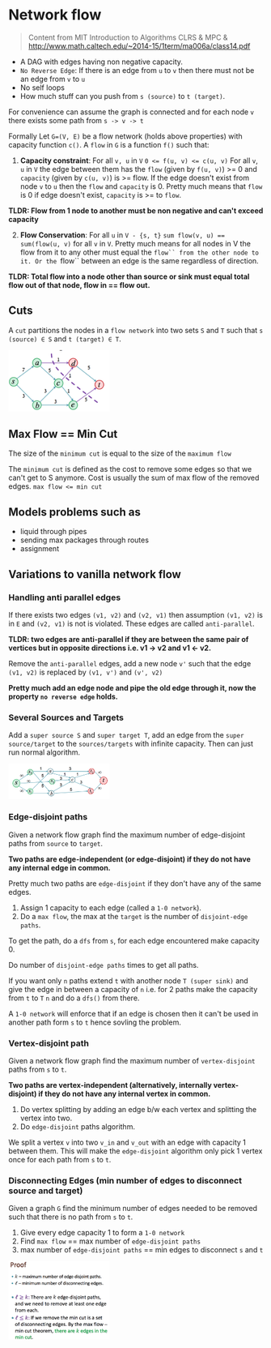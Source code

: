 # Network flow
> Content from MIT Introduction to Algorithms CLRS & MPC & http://www.math.caltech.edu/~2014-15/1term/ma006a/class14.pdf
- A DAG with edges having non negative capacity.
- `No Reverse Edge`: If there is an edge from `u` to `v` then there must not be an edge from `v` to `u`
- No self loops
- How much stuff can you push from `s (source)` to `t (target)`.

For convenience can assume the graph is connected and for each node `v` there exists some path from `s -> v -> t` 

Formally Let `G=(V, E)` be a flow network (holds above properties) with capacity function `c()`.
A `flow` in `G` is a function `f()` such that:
1. **Capacity constraint**: For all `v, u` in `V` `0 <= f(u, v) <= c(u, v)`
For all `v`, `u` in `V` the edge between them has the `flow` (given by `f(u, v)`) >= 0 and `capacity` (given by `c(u, v)`) is >= flow.
If the edge doesn't exist from node `v` to `u` then the `flow` and `capacity` is 0.
Pretty much means that `flow` is 0 if edge doesn't exist, `capacity` is >= to `flow`.

**TLDR: Flow from 1 node to another must be non negative and can't exceed capacity**

2. **Flow Conservation**: For all `u` in `V - {s, t}` `sum flow(v, u) == sum(flow(u, v)` for all `v` in `V`. 
Pretty much means for all nodes in V the flow from it to any other must equal the `flow`` from the other node to it.
Or the `flow`` between an edge is the same regardless of direction.

**TLDR: Total flow into a node other than source or sink must equal total flow out of that node, flow in == flow out.**

## Cuts
A `cut` partitions the nodes in a `flow network` into two sets `S` and `T` such that `s (source) ∈ S` and `t (target) ∈ T`.

<img src="../../images/networkflow_cut.png" width="200">

## Max Flow == Min Cut
The size of the `minimum cut` is equal to the size of the `maximum flow`

The `minimum cut` is defined as the cost to remove some edges so that we can't get to S anymore.
Cost is usually the sum of max flow of the removed edges.
`max flow <= min cut`

## Models problems such as
- liquid through pipes 
- sending max packages through routes
- assignment

## Variations to vanilla network flow

### Handling anti parallel edges
If there exists two edges `(v1, v2)` and `(v2, v1)` then assumption `(v1, v2)` is in `E` and `(v2, v1)` is not is violated.
These edges are called `anti-parallel`.

**TLDR: two edges are anti-parallel if they are between the same pair of vertices but in opposite directions i.e. v1 -> v2 and v1 <- v2.**

Remove the `anti-parallel` edges, add a new node `v'` such that the edge `(v1, v2)` is replaced by `(v1, v')` and `(v', v2)`

**Pretty much add an edge node and pipe the old edge through it, now the property `no reverse edge` holds.**

### Several Sources and Targets
Add a `super source S` and `super target T`, add an edge from the `super source/target` to the `sources/targets` with infinite capacity.
Then can just run normal algorithm.

<img src="../../images/networkflow_superST.png" width="200">

### Edge-disjoint paths
Given a network flow graph find the maximum number of edge-disjoint paths from `source` to `target`.

**Two paths are edge-independent (or edge-disjoint) if they do not have any internal edge in common.**

Pretty much two paths are `edge-disjoint` if they don't have any of the same edges.
 
1. Assign 1 capacity to each edge (called a `1-0 network`).
2. Do a `max flow`, the max at the `target` is the number of `disjoint-edge paths`.

To get the path, do a `dfs` from `s`, for each edge encountered make capacity 0.

Do number of `disjoint-edge paths` times to get all paths.

If you want only `n` paths extend `t` with another node `T (super sink)` and give the edge in between a capacity of `n` i.e. for 2 paths make the capacity from `t` to `T` `n` and do a `dfs()` from there.

A `1-0 network` will enforce that if an edge is chosen then it can't be used in another path form `s` to `t` hence sovling the problem.

### Vertex-disjoint path
Given a network flow graph find the maximum number of `vertex-disjoint` paths from `s` to `t`.

**Two paths are vertex-independent (alternatively, internally vertex-disjoint) if they do not have any internal vertex in common.**

1. Do vertex splitting by adding an edge b/w each vertex and splitting the vertex into two. 
2. Do `edge-disjoint` paths algorithm.

We split a vertex `v` into two `v_in` and `v_out` with an edge with capacity 1 between them.
This will make the `edge-disjoint` algorithm only pick 1 vertex once for each path from `s` to `t`.

### Disconnecting Edges (min number of edges to disconnect source and target)
Given a graph `G` find the minimum number of edges needed to be removed such that there is no path from `s` to `t`.
 
1. Give every edge capacity 1 to form a `1-0 network`
2. Find `max flow` == max number of `edge-disjoint paths`
3. max number of `edge-disjoint paths` == min edges to disconnect `s` and `t`

<img src="../../images/networkflow_min_disconnecting_edges.png" width="200">


